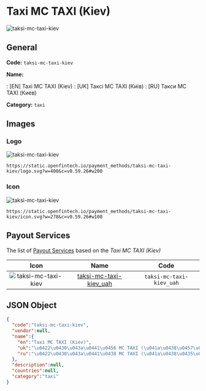 
# Taxi MC TAXI (Kiev) 
![taksi-mc-taxi-kiev](https://static.openfintech.io/payment_methods/taksi-mc-taxi-kiev/logo.svg?w=400&c=v0.59.26#w200)  

## General 
**Code:** `taksi-mc-taxi-kiev` 
 
**Name:** 
 
:	[EN] Taxi MC TAXI (Kiev) 
:	[UK] Таксі MC TAXI (Київ) 
:	[RU] Такси MC TAXI (Киев) 
 
**Category:** `taxi` 
 

## Images 

### Logo 
![taksi-mc-taxi-kiev](https://static.openfintech.io/payment_methods/taksi-mc-taxi-kiev/logo.svg?w=400&c=v0.59.26#w200)  

```
https://static.openfintech.io/payment_methods/taksi-mc-taxi-kiev/logo.svg?w=400&c=v0.59.26#w200
```  

### Icon 
![taksi-mc-taxi-kiev](https://static.openfintech.io/payment_methods/taksi-mc-taxi-kiev/icon.svg?w=278&c=v0.59.26#w100)  

```
https://static.openfintech.io/payment_methods/taksi-mc-taxi-kiev/icon.svg?w=278&c=v0.59.26#w100
```  

## Payout Services 
 
The list of [Payout Services](/payout-services/) based on the _Taxi MC TAXI (Kiev)_ 

|Icon|Name|Code| 
|:---:|:---:|:---:| 
|![taksi-mc-taxi-kiev](https://static.openfintech.io/payout_methods/taksi-mc-taxi-kiev/icon.svg?w=278&c=v0.59.26#w40) |[taksi-mc-taxi-kiev_uah](/payout-services/taksi-mc-taxi-kiev_uah/)|`taksi-mc-taxi-kiev_uah`| 
 

## JSON Object 

```json
{
  "code":"taksi-mc-taxi-kiev",
  "vendor":null,
  "name":{
    "en":"Taxi MC TAXI (Kiev)",
    "uk":"\u0422\u0430\u043a\u0441\u0456 MC TAXI (\u041a\u0438\u0457\u0432)",
    "ru":"\u0422\u0430\u043a\u0441\u0438 MC TAXI (\u041a\u0438\u0435\u0432)"
  },
  "description":null,
  "countries":null,
  "category":"taxi"
}
```  
